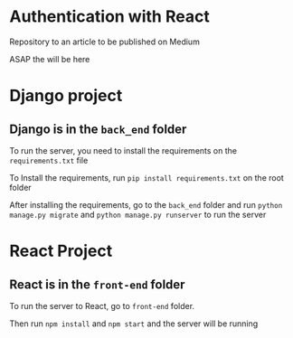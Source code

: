 # Authentication with React
Repository to an article to be published on Medium

ASAP the will be here

# Django project

## Django is in the `back_end` folder

To run the server, you need to install the requirements on the `requirements.txt` file

To Install the requirements, run `pip install requirements.txt` on the root folder

After installing the requirements, go to the `back_end` folder and run `python manage.py migrate` and `python manage.py runserver` to run the server

# React Project

## React is in the `front-end` folder

To run the server to React, go to `front-end` folder.

Then run `npm install` and `npm start` and the server will be running